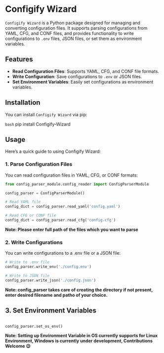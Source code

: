 # Configify Wizard

`Configify Wizard` is a Python package designed for managing and converting configuration files. It supports parsing configurations from YAML, CFG, and CONF files, and provides functionality to write configurations to `.env` files, JSON files, or set them as environment variables.

## Features

- **Read Configuration Files**: Supports YAML, CFG, and CONF file formats.
- **Write Configuration**: Save configurations to `.env` or JSON files.
- **Set Environment Variables**: Easily set configurations as environment variables.

## Installation

You can install `Configify Wizard` via pip:

`bash`
pip install Configify-Wizard

## Usage

Here’s a quick guide to using Configify Wizard:

### 1. Parse Configuration Files
You can read configuration files in YAML, CFG, or CONF formats:


```python
from config_parser_module.config_reader import ConfigParserModule

config_parser = ConfigParserModule()

# Read YAML file 
config_dict = config_parser.read_yaml('config.yaml')

# Read CFG or CONF file
config_dict = config_parser.read_cfg('config.cfg')

```
**Note: Please enter full path of the files which you want to parse**

### 2. Write Configurations

You can write configurations to a .env file or a JSON file:

```python
# Write to .env file
config_parser.write_env('./config.env')

# Write to JSON file
config_parser.write_json('./config.json')

```
**Note: config_parser takes care of creating the directory if not present, enter desired filename and patho of your choice.**

## 3. Set Environment Variables

```python

config_parser.set_os_env()

```

**Note: Setting up Environment Variable in OS currently supports for Linux Environment, Windows is currently under development, Contributions Welcome 😉**